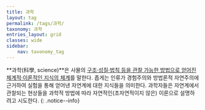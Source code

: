 ```yaml
---
title: 과학
layout: tag
permalink: /tags/과학/
taxonomy: 과학
entries_layout: grid
classes: wide
sidebar:
    nav: taxonomy_tag
---
```


**과학(科學, science)**은 사물의 [구조·성질·법칙 등을 관찰 가능한 방법으로 얻어진 체계적·이론적인 지식의 체계](#)를 말한다. 좁게는 인류가 경험주의와 방법론적 자연주의에 근거하여 실험을 통해 얻어낸 자연계에 대한 지식들을 의미한다. 과학자들은 자연계에서 관찰되는 현상들을 과학적 방법에 따라 자연적인(초자연적이지 않은) 이론으로 설명하려고 시도한다.
{: .notice--info}


